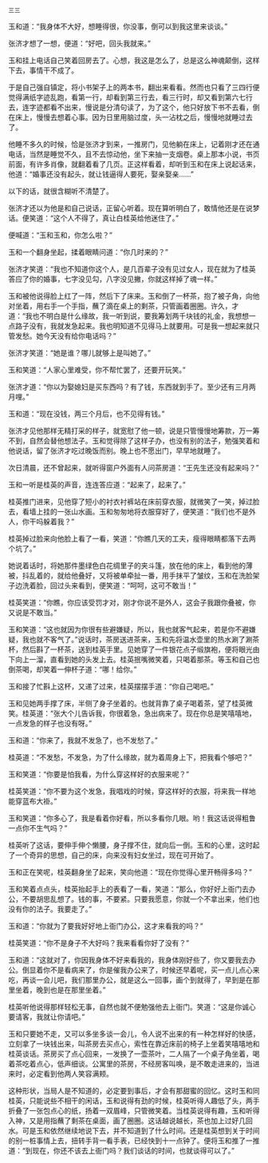     三三 

   玉和道：“我身体不大好，想睡得很，你没事，倒可以到我这里来谈谈。”

   张济才想了一想，便道：“好吧，回头我就来。”

   玉和挂上电话自己笑着回房去了。心想，我这是怎么了，总是这么神魂颠倒，这样下去，事情干不成了。

   于是自己强自镇定，将小书架子上的两本书，翻出来看看。然而也只看了三四行便觉得满纸字迹乱跑，看第一行，却看到第三行去，看三行时，却又看到第六七行去，连字迹都看不出来，慢说是分清句读了，为了这个，他只好放下书不去看，倒在床上，慢慢去想着心事。因为日里用脑过度，头一沾枕之后，慢慢地就睡过去了。

   他睡不多久的时候，恰是张济才到来，一推房门，见他躺在床上，记着刚才还在通电话，当然是睡觉不久，且不去惊动他，坐下来抽一支烟卷。桌上那本小说，书页前面，有许多肖像，就翻着看了几页。正这样看着，却听到玉和在床上说起话来，他道：“婚事还没有起头，就让钱逼得人要死，娶亲娶亲……”

   以下的话，就很含糊听不清楚了。

   张济才还以为他是和自己说话，正留心听着。现在算听明白了，敢情他还是在说梦话。便笑道：“这个人不得了，真让白桂英给他迷住了。”

   便喊道：“玉和玉和，你怎么啦？”

   玉和一个翻身坐起，揉着眼睛问道：“你几时来的？”

   张济才笑道：“我也不知道你这个人，是几百辈子没有见过女人，现在就为了桂英答应了你的婚事，七字没见勾，八字没见撇，你就这样掉了魂一样。”

   玉和被他说得脸上红了一阵，然后下了床来。玉和倒了一杯茶，抱了被子角，向他对坐着，用右手一个手指，蘸了滴在桌上的剩茶，只管画着圈圈。许久，才道：“我也不明白是什么缘故，我一听到说，要我筹划两千块钱的礼金，我想想一点路子没有，我就发急起来。我也明知道不见得马上就要用。可是我一想起来就只管发愁。她今天没有给你电话吗？”

   张济才笑道：“她是谁？哪儿就够上是叫她了。”

   玉和笑道：“人家心里难受，你不帮忙罢了，还要开玩笑。”

   张济才道：“你以为娶媳妇是买东西吗？有了钱，东西就到手了。至少还有三月两月哩。”

   玉和道：“现在没钱，两三个月后，也不见得有钱。”

   张济才见他那样无精打采的样子，就宽慰了他一顿，说是只管慢慢地筹款，万一筹不到，自然会替他想法子。玉和觉得除了这样子办，也没有别的法子，勉强笑着和他说话，留了张济才吃过晚饭而别。晚上也不愿出门，早早地就睡了。

   次日清晨，还不曾起来，就听得窗户外面有人问茶房道：“王先生还没有起来吗？”

   玉和一听是桂英的声音，连连答应道：“起来了，起来了。”

   桂英推门进来，见他穿了短小的衬衣衬裤站在床前穿衣服，就微笑了一笑，掉过脸去，看墙上挂的一张山水画。玉和匆匆地将衣服穿好了，便笑道：“我们也不是外人，你干吗躲着我？”

   桂英掉过脸来向他脸上看了一看，笑道：“你瞧几天的工夫，瘦得眼睛都落下去两个坑了。”

   她说着话时，将她那件墨绿色白花绸里子的夹斗篷，放在他的床上，看到他的薄被，抖乱着的，就给他叠好，又将被单牵扯一番，用手抹平了皱纹，玉和在洗脸架子边洗着脸，回过头来看到，便笑道：“呵呵，这可不敢当！”

   桂英笑道：“你瞧，你应该受罚才对，刚才你说不是外人，这会子我跟你叠被，你又说是不敢当。”

   玉和笑道：“这也就因为你很有些避嫌疑，所以，我也就客气起来，若是你不避嫌疑，我也就不客气了。”说话时，茶房送进茶来，玉和先将温水壶里的热水涮了涮茶杯，然后斟了一杯茶，送到桂英手里。见她穿了一件银花点子缎旗袍，便将眼光由下向上一溜，直看到她的头发上去。桂英抿嘴微笑着，只喝着那茶。等玉和自己也倒茶喝，却笑着一伸杯子道：“哪！给你。”

   玉和接了忙斟上这杯，又递了过来，桂英摆摆手道：“你自己喝吧。”

   玉和见她两手撑了床，半侧了身子坐着的。也就背靠了桌子喝着茶，望了桂英微笑。桂英道：“张大个儿告诉我，你很着急，急出病来了。现在你总是笑嘻嘻地，一点发急的样子也没有呀。”

   玉和道：“你来了，我就不发急了，也不发愁了。”

   桂英道：“不发愁，不发急，为了什么缘故，就为着周身上下，把我看个够吧？”

   玉和笑道：“你要是怕我看，为什么穿这样好的衣服来呢？”

   桂英笑道：“你不要为这个发急，我唱戏的时候，穿这样好的衣服，将来我一样地能穿蓝布大褂。”

   玉和笑道：“你多心了，我是看着你好看，所以多看你几眼。哟！我这话说得粗鲁一点你不生气吗？”

   桂英听了这话，要伸手伸个懒腰，身子撑不住，就向后一倒。玉和的心里，这时起了一个奇异的思想，自己的床，向来没有妇女坐过，现在可开始了。

   玉和正在笑呢，桂英翻身坐了起来，笑向他道：“现在你觉得心里开畅得多吗？”

   玉和笑着点点头，桂英抬起手上的表看了一看，笑道：“那么，你好好上衙门去办公，不要胡思乱想了。钱的事，不要紧。只要我愿意，你就一个不拿出来，他们也没有你的法子。我要走了。”

   玉和道：“你就为了要我好好地上衙门办公，这才来看我的吗？”

   桂英笑道：“你不是身子不大好吗？我来看看你好了没有？”

   玉和道：“这就对了，你因我身体不好来看我的，我身体刚好些了，你又要我去办公。倒显着你不是看病来了，你是催我办公来了，时候还早着呢，买一点儿点心来吃，再谈一会儿吧，我们那里办公，就是这么一回事，画个到就得了，早到是在那里坐着，晚到也是在那里坐着。”

   桂英听他说得那样轻松无事，自然也就不便勉强他去上衙门。笑道：“这是你诚心要请客，我就让你请吧。”

   玉和只要她不走，又可以多坐多谈一会儿，令人说不出来的有一种怎样好的快感，立刻拿了一块钱出来，叫茶房去买点心，索性在靠近床前的椅子上坐着笑嘻嘻地和桂英谈话。茶房买了点心回来，一发换了一壶茶叶，二人隔了一个桌子角坐着，喝着茶吃着点心，低声细谈。公寓里的茶房，不经房客叫唤，是不敢走进来的，当进来时，必定看到他两人笑容满颊。

   这种形状，当局人是不知道的，必定要到事后，才会有那甜蜜的回忆。这时玉和同桂英，只能说些不相干的闲话，玉和说得有劲的时候，桂英听得人趣低了头，两手折叠了一张包点心的纸，扬着一双眉峰，只管微笑着。当桂英说得有趣，玉和听得入神，又是用指蘸了剩茶在桌面，画了圈圈。这话越说越长，茶也加上过好几回水。可是玉和依然继续地说下去，并不知道到了什么时间。还是桂英想到关于时间的别一桩事情上去，扭转手背一看手表，已经快到十一点钟了。便将玉和推了一推道：“到现在，你还不该去上衙门吗？我们谈话的时间，也就谈得可以了。”

